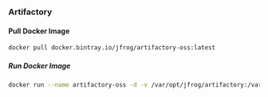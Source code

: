 ### Artifactory
#### Pull Docker Image
```bash
docker pull docker.bintray.io/jfrog/artifactory-oss:latest
```
##### Run Docker Image
```bash
docker run --name artifactory-oss -d -v /var/opt/jfrog/artifactory:/var/opt/jfrog/artifactory -p 8081:8081 -e EXTRA_JAVA_OPTIONS='-Xms512m -Xmx2g -Xss256k -XX:+UseG1GC' docker.bintray.io/jfrog/artifactory-oss:latest
```

